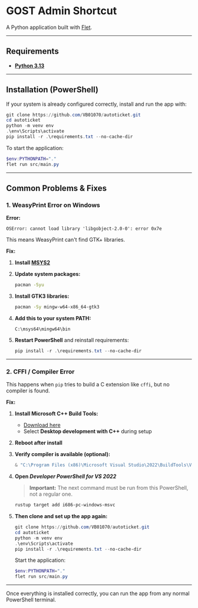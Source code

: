 # GOST Admin Shortcut

A Python application built with [Flet](https://flet.dev).

---

## Requirements

* **[Python 3.13](https://www.python.org/ftp/python/3.13.5/python-3.13.5-amd64.exe)**

---

## Installation (PowerShell)

If your system is already configured correctly, install and run the app with:

```powershell
git clone https://github.com/VB01070/autoticket.git
cd autoticket
python -m venv env
.\env\Scripts\activate
pip install -r .\requirements.txt --no-cache-dir
```

To start the application:

```powershell
$env:PYTHONPATH="."
flet run src/main.py
```

---

## Common Problems & Fixes

### 1. **WeasyPrint Error on Windows**

**Error:**

```
OSError: cannot load library 'libgobject-2.0-0': error 0x7e
```

This means WeasyPrint can't find GTK+ libraries.

**Fix:**

1. **Install [MSYS2](https://www.msys2.org/)**

2. **Update system packages:**

   ```bash
   pacman -Syu
   ```

3. **Install GTK3 libraries:**

   ```bash
   pacman -Sy mingw-w64-x86_64-gtk3
   ```

4. **Add this to your system PATH:**

   ```
   C:\msys64\mingw64\bin
   ```

5. **Restart PowerShell** and reinstall requirements:

   ```powershell
   pip install -r .\requirements.txt --no-cache-dir
   ```

---

### 2. **CFFI / Compiler Error**

This happens when `pip` tries to build a C extension like `cffi`, but no compiler is found.

**Fix:**

1. **Install Microsoft C++ Build Tools:**

   * [Download here](https://aka.ms/vs/17/release/vs_BuildTools.exe)
   * Select **Desktop development with C++** during setup

2. **Reboot after install**

3. **Verify compiler is available (optional):**

   ```powershell
   & "C:\Program Files (x86)\Microsoft Visual Studio\2022\BuildTools\VC\Tools\MSVC\<version>\bin\Hostx64\x64\cl.exe"
   ```

4. **Open *Developer PowerShell for VS 2022***

   > **Important:** The next command must be run from this PowerShell, not a regular one.

   ```powershell
   rustup target add i686-pc-windows-msvc
   ```

5. **Then clone and set up the app again:**

   ```powershell
   git clone https://github.com/VB01070/autoticket.git
   cd autoticket
   python -m venv env
   .\env\Scripts\activate
   pip install -r .\requirements.txt --no-cache-dir
   ```

   Start the application:

   ```powershell
   $env:PYTHONPATH="."
   flet run src/main.py
   ```

---

Once everything is installed correctly, you can run the app from any normal PowerShell terminal.

